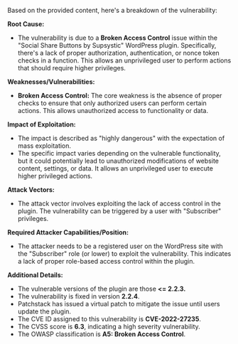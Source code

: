 Based on the provided content, here's a breakdown of the vulnerability:

**Root Cause:**

*   The vulnerability is due to a **Broken Access Control** issue within the "Social Share Buttons by Supsystic" WordPress plugin. Specifically, there's a lack of proper authorization, authentication, or nonce token checks in a function. This allows an unprivileged user to perform actions that should require higher privileges.

**Weaknesses/Vulnerabilities:**

*   **Broken Access Control:** The core weakness is the absence of proper checks to ensure that only authorized users can perform certain actions. This allows unauthorized access to functionality or data.

**Impact of Exploitation:**

*   The impact is described as "highly dangerous" with the expectation of mass exploitation.
*   The specific impact varies depending on the vulnerable functionality, but it could potentially lead to unauthorized modifications of website content, settings, or data. It allows an unprivileged user to execute higher privileged actions.

**Attack Vectors:**

*   The attack vector involves exploiting the lack of access control in the plugin.  The vulnerability can be triggered by a user with "Subscriber" privileges.

**Required Attacker Capabilities/Position:**

*   The attacker needs to be a registered user on the WordPress site with the "Subscriber" role (or lower) to exploit the vulnerability. This indicates a lack of proper role-based access control within the plugin.

**Additional Details:**

*   The vulnerable versions of the plugin are those **<= 2.2.3.**
*   The vulnerability is fixed in version **2.2.4**.
*   Patchstack has issued a virtual patch to mitigate the issue until users update the plugin.
*   The CVE ID assigned to this vulnerability is **CVE-2022-27235**.
*   The CVSS score is **6.3**, indicating a high severity vulnerability.
*   The OWASP classification is **A5: Broken Access Control**.